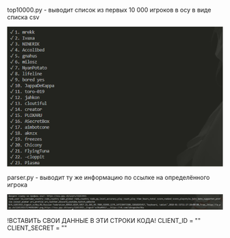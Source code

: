 top10000.py  - выводит список из первых 10 000 игроков в осу в виде списка csv

![](Снимок%20экрана%202025-05-19%20060547.png)

parser.py - выводит ту же информацию по ссылке на определённого игрока

![](Снимок%20экрана%202025-05-19%20060920.png)

!ВСТАВИТЬ СВОИ ДАННЫЕ В ЭТИ СТРОКИ КОДА!
CLIENT_ID = ""
CLIENT_SECRET = ""